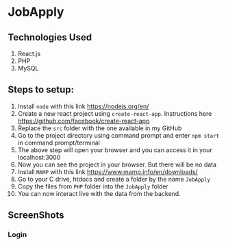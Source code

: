 # JobApply

## Technologies Used

1. React.js
2. PHP
3. MySQL

## Steps to setup:

1. Install `node` with this link https://nodejs.org/en/
2. Create a new react project using `create-react-app`. Instructions here https://github.com/facebook/create-react-app
3. Replace the `src` folder with the one available in my GitHub
4. Go to the project directory using command prompt and enter `npm start` in command prompt/terminal
5. The above step will open your browser and you can access it in your localhost:3000
6. Now you can see the project in your browser. But there will be no data
7. Install `MAMP` with this link https://www.mamp.info/en/downloads/
8. Go to your C drive, htdocs and create a folder by the name `JobApply`
9. Copy the files from `PHP` folder into the `JobApply` folder
10. You can now interact live with the data from the backend.

## ScreenShots


### Login

